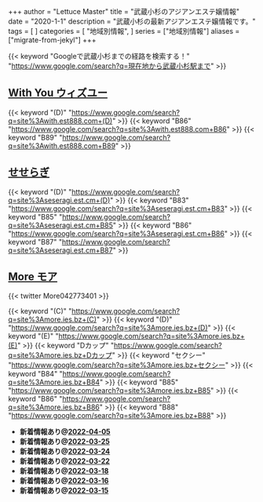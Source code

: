 +++
author = "Lettuce Master"
title = "武蔵小杉のアジアンエステ嬢情報"
date = "2020-1-1"
description = "武蔵小杉の最新アジアンエステ嬢情報です。"
tags = [
]
categories = [
    "地域別情報",
]
series = ["地域別情報"]
aliases = ["migrate-from-jekyl"]
+++

{{< keyword "Googleで武蔵小杉までの経路を検索する！" "https://www.google.com/search?q=現在地から武蔵小杉駅まで" >}}

## [With You ウィズユー](http://with.est888.com/)
{{< keyword "(D)" "https://www.google.com/search?q=site%3Awith.est888.com+(D)" >}} {{< keyword "B86" "https://www.google.com/search?q=site%3Awith.est888.com+B86" >}} {{< keyword "B89" "https://www.google.com/search?q=site%3Awith.est888.com+B89" >}} 

## [せせらぎ](https://seseragi.est.cm/)
{{< keyword "(D)" "https://www.google.com/search?q=site%3Aseseragi.est.cm+(D)" >}} {{< keyword "B83" "https://www.google.com/search?q=site%3Aseseragi.est.cm+B83" >}} {{< keyword "B85" "https://www.google.com/search?q=site%3Aseseragi.est.cm+B85" >}} {{< keyword "B86" "https://www.google.com/search?q=site%3Aseseragi.est.cm+B86" >}} {{< keyword "B87" "https://www.google.com/search?q=site%3Aseseragi.est.cm+B87" >}} 

## [More モア](https://more.ies.bz/)


{{< twitter More042773401 >}}

{{< keyword "(C)" "https://www.google.com/search?q=site%3Amore.ies.bz+(C)" >}} {{< keyword "(D)" "https://www.google.com/search?q=site%3Amore.ies.bz+(D)" >}} {{< keyword "(E)" "https://www.google.com/search?q=site%3Amore.ies.bz+(E)" >}} {{< keyword "Dカップ" "https://www.google.com/search?q=site%3Amore.ies.bz+Dカップ" >}} {{< keyword "セクシー" "https://www.google.com/search?q=site%3Amore.ies.bz+セクシー" >}} {{< keyword "B84" "https://www.google.com/search?q=site%3Amore.ies.bz+B84" >}} {{< keyword "B85" "https://www.google.com/search?q=site%3Amore.ies.bz+B85" >}} {{< keyword "B86" "https://www.google.com/search?q=site%3Amore.ies.bz+B86" >}} {{< keyword "B88" "https://www.google.com/search?q=site%3Amore.ies.bz+B88" >}} 

- **新着情報あり@[2022-04-05](/post/2022-04-05)**
- **新着情報あり@[2022-03-25](/post/2022-03-25)**
- **新着情報あり@[2022-03-24](/post/2022-03-24)**
- **新着情報あり@[2022-03-22](/post/2022-03-22)**
- **新着情報あり@[2022-03-18](/post/2022-03-18)**
- **新着情報あり@[2022-03-16](/post/2022-03-16)**
- **新着情報あり@[2022-03-15](/post/2022-03-15)**
